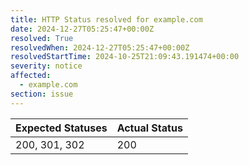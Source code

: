 ```yaml
---
title: HTTP Status resolved for example.com
date: 2024-12-27T05:25:47+00:00Z
resolved: True
resolvedWhen: 2024-12-27T05:25:47+00:00Z
resolvedStartTime: 2024-10-25T21:09:43.191474+00:00
severity: notice
affected:
  - example.com
section: issue
---
```


| Expected Statuses | Actual Status  |
|-------------------|----------------|
| 200, 301, 302 | 200 |
